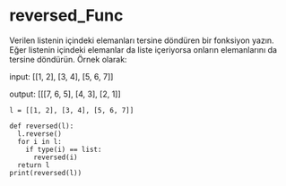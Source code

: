 # reversed_Func
Verilen listenin içindeki elemanları tersine döndüren bir fonksiyon yazın. Eğer listenin içindeki elemanlar da liste içeriyorsa onların elemanlarını da tersine döndürün.
Örnek olarak:

input: [[1, 2], [3, 4], [5, 6, 7]]

output: [[[7, 6, 5], [4, 3], [2, 1]]




```
l = [[1, 2], [3, 4], [5, 6, 7]]

def reversed(l):
  l.reverse()
  for i in l:
    if type(i) == list:
      reversed(i)
  return l
print(reversed(l))
```
